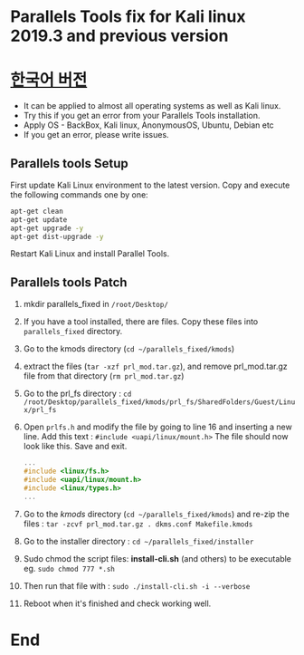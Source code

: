 # Parallels Tools fix for Kali linux 2019.3 and previous version
# [한국어 버전](https://github.com/scadasystems/Parralles-tools-fix-kali-linux/blob/master/README-kor.md)

* It can be applied to almost all operating systems as well as Kali linux.
* Try this if you get an error from your Parallels Tools installation.
* Apply OS - BackBox, Kali linux, AnonymousOS, Ubuntu, Debian etc
* If you get an error, please write issues.

## Parallels tools Setup
First update Kali Linux environment to the latest version. Copy and execute the following commands one by one:
``` bash
apt-get clean
apt-get update
apt-get upgrade -y
apt-get dist-upgrade -y
```
Restart Kali Linux and install Parallel Tools. 
## Parallels tools Patch
1. mkdir parallels_fixed in `/root/Desktop/`
2. If you have a tool installed, there are files. Copy these files into `parallels_fixed` directory.
3. Go to the kmods directory (`cd ~/parallels_fixed/kmods`)
4. extract the files (`tar -xzf prl_mod.tar.gz`), and remove prl_mod.tar.gz file from that directory (`rm prl_mod.tar.gz`)
5. Go to the prl_fs directory : `cd /root/Desktop/parallels_fixed/kmods/prl_fs/SharedFolders/Guest/Linux/prl_fs`
6. Open `prlfs.h` and modify the file by going to line 16 and inserting a new line. Add this text : `#include <uapi/linux/mount.h>`
    The file should now look like this. Save and exit.

    ``` c
    ...
    #include <linux/fs.h>
    #include <uapi/linux/mount.h>   
    #include <linux/types.h>
    ...
    ``` 

7. Go to the *kmods* directory (`cd ~/parallels_fixed/kmods`) and re-zip the files : `tar -zcvf prl_mod.tar.gz . dkms.conf Makefile.kmods`
8. Go to the installer directory : `cd ~/parallels_fixed/installer`
9. Sudo chmod the script files: **install-cli.sh** (and others) to be executable eg. `sudo chmod 777 *.sh`
10. Then run that file with : `sudo ./install-cli.sh -i --verbose`
11. Reboot when it's finished and check working well.
# End